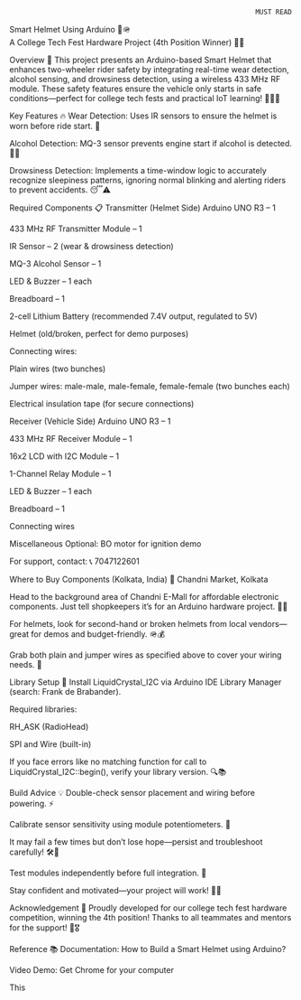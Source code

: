                                                                  MUST READ
Smart Helmet Using Arduino 🛵🪖  
A College Tech Fest Hardware Project (4th Position Winner) 🎉🏅

Overview 🚀
This project presents an Arduino-based Smart Helmet that enhances two-wheeler rider safety by integrating real-time wear detection, alcohol sensing, and drowsiness detection, using a wireless 433 MHz RF module. These safety features ensure the vehicle only starts in safe conditions—perfect for college tech fests and practical IoT learning! 🔧👨‍💻​​

Key Features 🔥
Wear Detection: Uses IR sensors to ensure the helmet is worn before ride start. 🎯

Alcohol Detection: MQ-3 sensor prevents engine start if alcohol is detected. 🍺🚫

Drowsiness Detection: Implements a time-window logic to accurately recognize sleepiness patterns, ignoring normal blinking and alerting riders to prevent accidents. 😴⚠️

Required Components 📋
Transmitter (Helmet Side)
Arduino UNO R3 – 1

433 MHz RF Transmitter Module – 1

IR Sensor – 2 (wear & drowsiness detection)

MQ-3 Alcohol Sensor – 1

LED & Buzzer – 1 each

Breadboard – 1

2-cell Lithium Battery (recommended 7.4V output, regulated to 5V)

Helmet (old/broken, perfect for demo purposes)

Connecting wires:

Plain wires (two bunches)

Jumper wires: male-male, male-female, female-female (two bunches each)

Electrical insulation tape (for secure connections)

Receiver (Vehicle Side)
Arduino UNO R3 – 1

433 MHz RF Receiver Module – 1

16x2 LCD with I2C Module – 1

1-Channel Relay Module – 1

LED & Buzzer – 1 each

Breadboard – 1

Connecting wires

Miscellaneous
Optional: BO motor for ignition demo

For support, contact: 📞 7047122601

Where to Buy Components (Kolkata, India) 🛒
Chandni Market, Kolkata

Head to the background area of Chandni E-Mall for affordable electronic components. Just tell shopkeepers it’s for an Arduino hardware project. 🏬💡

For helmets, look for second-hand or broken helmets from local vendors—great for demos and budget-friendly. 🪖💰

Grab both plain and jumper wires as specified above to cover your wiring needs. 🔌

Library Setup 🧰
Install LiquidCrystal_I2C via Arduino IDE Library Manager (search: Frank de Brabander).

Required libraries:

RH_ASK (RadioHead)

SPI and Wire (built-in)

If you face errors like no matching function for call to LiquidCrystal_I2C::begin(), verify your library version. 🔍📚

Build Advice 💡
Double-check sensor placement and wiring before powering. ⚡

Calibrate sensor sensitivity using module potentiometers. 🔧

It may fail a few times but don’t lose hope—persist and troubleshoot carefully! 🛠️💪

Test modules independently before full integration. 🧩

Stay confident and motivated—your project will work! 🚀🙂

Acknowledgement 🙏
Proudly developed for our college tech fest hardware competition, winning the 4th position! Thanks to all teammates and mentors for the support! 🌟🎖

Reference 📚
Documentation: How to Build a Smart Helmet using Arduino?​

Video Demo: Get Chrome for your computer​

This 
